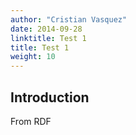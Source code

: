 ```yaml
---
author: "Cristian Vasquez"
date: 2014-09-28
linktitle: Test 1
title: Test 1
weight: 10
---
```



## Introduction

From RDF